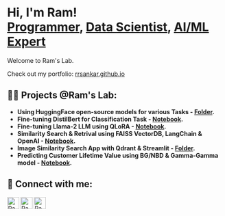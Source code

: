 <h1>Hi, I'm Ram! <br/><a href="https://github.com/rrsankar">Programmer</a>, <a href="https://www.linkedin.com/in/ramrsankar/">Data Scientist</a>, <a href="https://www.linkedin.com/in/ramrsankar/">AI/ML Expert</a></h1>

Welcome to Ram's Lab. 

Check out my portfolio: [rrsankar.github.io](https://rrsankar.github.io/)

<h2>👨‍💻 Projects @Ram's Lab:</h2>

- <b>Using HuggingFace open-source models for various Tasks - [Folder](https://github.com/rrsankar/HuggingFace-Models-For-Different-Tasks).</b>
- <b>Fine-tuning DistilBert for Classification Task - [Notebook](https://github.com/rrsankar/All-About-BERT/blob/main/1-Fine-Tuning-DistilBert-For-Classification-Task/Sarcasm-Detection-Using-DistilBert-Base-Uncased-Model.ipynb).</b>
- <b>Fine-tuning Llama-2 LLM using QLoRA - [Notebook](https://github.com/rrsankar/All-About-LLM/blob/main/2-Fine-Tuning-Llama2-with-LoRa/fine_tuning_llama2.ipynb).</b>
- <b>Similarity Search & Retrival using FAISS VectorDB, LangChain & OpenAI - [Notebook](https://github.com/rrsankar/All-About-VectorDB/blob/main/1-FAISS-VectorDB-with-LangChain-and-OpenAI/FAISS-VecDB-with-LangChain-and-OpenAI.ipynb).</b>
- <b>Image Similarity Search App with Qdrant & Streamlit - [Folder](https://github.com/rrsankar/All-About-VectorDB/tree/main/2-Image-Similarity-Search-App-with-Qdrant).</b>
- <b>Predicting Customer Lifetime Value using BG/NBD & Gamma-Gamma model - [Notebook](https://github.com/rrsankar/CLV-Prediction-Using-ML/blob/main/CLV_using_Lifetimes_BGNBD_GammaGamma/main.ipynb).</b>

<h2> 🤳 Connect with me:</h2>

[<img align="left" alt="RamSankar | Twitter" width="28px" src="https://img.icons8.com/?size=100&id=13963&format=png&color=000000" />][twitter]
[<img align="left" alt="RamSankar | LinkedIn" width="28px" src="https://img.icons8.com/?size=100&id=60ZV_wYC0BM2&format=png&color=000000" />][linkedin]
[<img align="left" alt="RamSankar | Instagram" width="28px" src="https://img.icons8.com/?size=100&id=Xy10Jcu1L2Su&format=png&color=000000" />][instagram]

[twitter]: https://x.com/ramrsankar
[instagram]: https://www.instagram.com/ramrsankar
[linkedin]: https://linkedin.com/in/ramrsankar

<!--
Here are some ideas to get you started:
<h2>📺 YouTube Videos</h2>

- 🔭 I’m currently working on ...
- 🌱 I’m currently learning ...
- 👯 I’m looking to collaborate on ...
- 🤔 I’m looking for help with ...
- 💬 Ask me about ...
- 📫 How to reach me: ...
- 😄 Pronouns: ...
- ⚡ Fun fact: ...
-->
